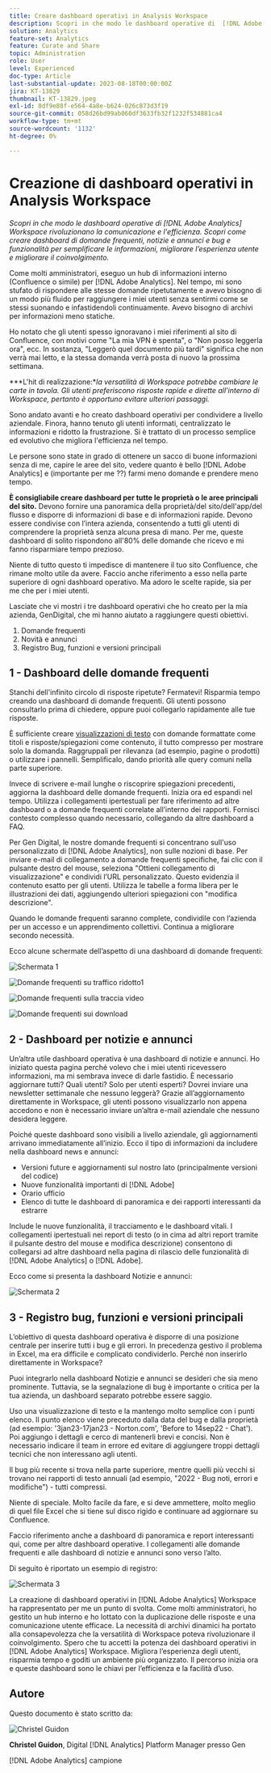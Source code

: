 ```yaml
---
title: Creare dashboard operativi in Analysis Workspace
description: Scopri in che modo le dashboard operative di  [!DNL Adobe Analytics] Workspace rivoluzionano la comunicazione e l'efficienza.
solution: Analytics
feature-set: Analytics
feature: Curate and Share
topic: Administration
role: User
level: Experienced
doc-type: Article
last-substantial-update: 2023-08-18T00:00:00Z
jira: KT-13829
thumbnail: KT-13829.jpeg
exl-id: 8df9e88f-e564-4a8e-b624-026c873d3f19
source-git-commit: 058d26bd99ab060df3633fb32f1232f534881ca4
workflow-type: tm+mt
source-wordcount: '1132'
ht-degree: 0%

---
```


# Creazione di dashboard operativi in Analysis Workspace

_Scopri in che modo le dashboard operative di [!DNL Adobe Analytics] Workspace rivoluzionano la comunicazione e l&#39;efficienza. Scopri come creare dashboard di domande frequenti, notizie e annunci e bug e funzionalità per semplificare le informazioni, migliorare l’esperienza utente e migliorare il coinvolgimento._


Come molti amministratori, eseguo un hub di informazioni interno (Confluence o simile) per [!DNL Adobe Analytics]. Nel tempo, mi sono stufato di rispondere alle stesse domande ripetutamente e avevo bisogno di un modo più fluido per raggiungere i miei utenti senza sentirmi come se stessi suonando e infastidendoli continuamente. Avevo bisogno di archivi per informazioni meno statiche.

Ho notato che gli utenti spesso ignoravano i miei riferimenti al sito di Confluence, con motivi come &quot;La mia VPN è spenta&quot;, o &quot;Non posso leggerla ora&quot;, ecc. In sostanza, &quot;Leggerò quel documento più tardi&quot; significa che non verrà mai letto, e la stessa domanda verrà posta di nuovo la prossima settimana.

***L&#39;hit di realizzazione:**la versatilità di Workspace potrebbe cambiare le carte in tavola. Gli utenti preferiscono risposte rapide e dirette all&#39;interno di Workspace, pertanto è opportuno evitare ulteriori passaggi.*

Sono andato avanti e ho creato dashboard operativi per condividere a livello aziendale. Finora, hanno tenuto gli utenti informati, centralizzato le informazioni e ridotto la frustrazione. Si è trattato di un processo semplice ed evolutivo che migliora l&#39;efficienza nel tempo.

Le persone sono state in grado di ottenere un sacco di buone informazioni senza di me, capire le aree del sito, vedere quanto è bello [!DNL Adobe Analytics] e (importante per me ??) farmi meno domande e prendere meno tempo.

**È consigliabile creare dashboard per tutte le proprietà o le aree principali del sito.** Devono fornire una panoramica della proprietà/del sito/dell&#39;app/del flusso e disporre di informazioni di base e di informazioni rapide. Devono essere condivise con l’intera azienda, consentendo a tutti gli utenti di comprendere la proprietà senza alcuna presa di mano. Per me, queste dashboard di solito rispondono all&#39;80% delle domande che ricevo e mi fanno risparmiare tempo prezioso.

Niente di tutto questo ti impedisce di mantenere il tuo sito Confluence, che rimane molto utile da avere. Faccio anche riferimento a esso nella parte superiore di ogni dashboard operativo. Ma adoro le scelte rapide, sia per me che per i miei utenti.

Lasciate che vi mostri i tre dashboard operativi che ho creato per la mia azienda, GenDigital, che mi hanno aiutato a raggiungere questi obiettivi.

1. Domande frequenti
1. Novità e annunci
1. Registro Bug, funzioni e versioni principali


## 1 - Dashboard delle domande frequenti

Stanchi dell&#39;infinito circolo di risposte ripetute? Fermatevi! Risparmia tempo creando una dashboard di domande frequenti. Gli utenti possono consultarlo prima di chiedere, oppure puoi collegarlo rapidamente alle tue risposte.

È sufficiente creare [visualizzazioni di testo](https://experienceleague.adobe.com/docs/analytics/analyze/analysis-workspace/visualizations/text.html) con domande formattate come titoli e risposte/spiegazioni come contenuto, il tutto compresso per mostrare solo la domanda. Raggruppali per rilevanza (ad esempio, pagine o prodotti) o utilizzare i pannelli. Semplificalo, dando priorità alle query comuni nella parte superiore.

Invece di scrivere e-mail lunghe o riscoprire spiegazioni precedenti, aggiorna la dashboard delle domande frequenti. Inizia ora ed espandi nel tempo. Utilizza i collegamenti ipertestuali per fare riferimento ad altre dashboard o a domande frequenti correlate all’interno dei rapporti. Fornisci contesto complesso quando necessario, collegando da altre dashboard a FAQ.

Per Gen Digital, le nostre domande frequenti si concentrano sull&#39;uso personalizzato di [!DNL Adobe Analytics], non sulle nozioni di base. Per inviare e-mail di collegamento a domande frequenti specifiche, fai clic con il pulsante destro del mouse, seleziona &quot;Ottieni collegamento di visualizzazione&quot; e condividi l’URL personalizzato. Questo evidenzia il contenuto esatto per gli utenti. Utilizza le tabelle a forma libera per le illustrazioni dei dati, aggiungendo ulteriori spiegazioni con &quot;modifica descrizione&quot;.

Quando le domande frequenti saranno complete, condividile con l’azienda per un accesso e un apprendimento collettivi. Continua a migliorare secondo necessità.

Ecco alcune schermate dell’aspetto di una dashboard di domande frequenti:

![Schermata 1](assets/screenshot-1_v2.png)

![Domande frequenti su traffico ridotto1](assets/low-traffic-faq.png)

![Domande frequenti sulla traccia video](assets/track-video-faq.png)

![Domande frequenti sui download](assets/track-downloads-faq.png)

## 2 - Dashboard per notizie e annunci

Un’altra utile dashboard operativa è una dashboard di notizie e annunci. Ho iniziato questa pagina perché volevo che i miei utenti ricevessero informazioni, ma mi sembrava invece di darle fastidio. È necessario aggiornare tutti? Quali utenti? Solo per utenti esperti? Dovrei inviare una newsletter settimanale che nessuno leggerà? Grazie all’aggiornamento direttamente in Workspace, gli utenti possono visualizzarlo non appena accedono e non è necessario inviare un’altra e-mail aziendale che nessuno desidera leggere.

Poiché queste dashboard sono visibili a livello aziendale, gli aggiornamenti arrivano immediatamente all’inizio. Ecco il tipo di informazioni da includere nella dashboard news e annunci:

- Versioni future e aggiornamenti sul nostro lato (principalmente versioni del codice)
- Nuove funzionalità importanti di [!DNL Adobe]
- Orario ufficio
- Elenco di tutte le dashboard di panoramica e dei rapporti interessanti da estrarre

Include le nuove funzionalità, il tracciamento e le dashboard vitali. I collegamenti ipertestuali nei report di testo (o in cima ad altri report tramite il pulsante destro del mouse e modifica descrizione) consentono di collegarsi ad altre dashboard nella pagina di rilascio delle funzionalità di [!DNL Adobe Analytics] o [!DNL Adobe].

Ecco come si presenta la dashboard Notizie e annunci:

![Schermata 2](assets/screenshot-2.png)

## 3 - Registro bug, funzioni e versioni principali

L’obiettivo di questa dashboard operativa è disporre di una posizione centrale per inserire tutti i bug e gli errori. In precedenza gestivo il problema in Excel, ma era difficile e complicato condividerlo. Perché non inserirlo direttamente in Workspace?

Puoi integrarlo nella dashboard Notizie e annunci se desideri che sia meno prominente. Tuttavia, se la segnalazione di bug è importante o critica per la tua azienda, un dashboard separato potrebbe essere saggio.

Uso una visualizzazione di testo e la mantengo molto semplice con i punti elenco. Il punto elenco viene preceduto dalla data del bug e dalla proprietà (ad esempio: &#39;3jan23-17jan23 - Norton.com&#39;, &#39;Before to 14sep22 - Chat&#39;). Poi aggiungo i dettagli e cerco di mantenerli brevi e concisi. Non è necessario indicare il team in errore ed evitare di aggiungere troppi dettagli tecnici che non interessano agli utenti.

Il bug più recente si trova nella parte superiore, mentre quelli più vecchi si trovano nei rapporti di testo annuali (ad esempio, &quot;2022 - Bug noti, errori e modifiche&quot;) - tutti compressi.

Niente di speciale. Molto facile da fare, e si deve ammettere, molto meglio di quel file Excel che si tiene sul disco rigido e continuare ad aggiornare su Confluence.

Faccio riferimento anche a dashboard di panoramica e report interessanti qui, come per altre dashboard operative. I collegamenti alle domande frequenti e alle dashboard di notizie e annunci sono verso l’alto.

Di seguito è riportato un esempio di registro:

![Schermata 3](assets/screenshot-3.png)

La creazione di dashboard operativi in [!DNL Adobe Analytics] Workspace ha rappresentato per me un punto di svolta. Come molti amministratori, ho gestito un hub interno e ho lottato con la duplicazione delle risposte e una comunicazione utente efficace. La necessità di archivi dinamici ha portato alla consapevolezza che la versatilità di Workspace poteva rivoluzionare il coinvolgimento. Spero che tu accetti la potenza dei dashboard operativi in [!DNL Adobe Analytics] Workspace. Migliora l’esperienza degli utenti, risparmia tempo e goditi un ambiente più organizzato. Il percorso inizia ora e queste dashboard sono le chiavi per l’efficienza e la facilità d’uso.

## Autore

Questo documento è stato scritto da:

![Christel Guidon](assets/Christel-Headshot-150.png)

**Christel Guidon**, Digital [!DNL Analytics] Platform Manager presso Gen

[!DNL Adobe Analytics] campione
